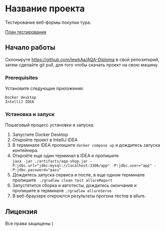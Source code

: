 # Название проекта

Тестирование веб-формы покупки тура.<br/>

[План тестирования](Docs/Plan.md)

## Начало работы

Склонируте  https://github.com/lewkAa/AQA-Diploma в свой репозиторий, <br/>
затем сделайте git pull, для того чтобы скачать проект на свою машину.

### Prerequisites
Установите следующие приложения:

```
Docker desktop
IntelliJ IDEA
```

### Установка и запуск

Пошаговый процесс установки и запуска:


1. Запустите Docker Desktop
2. Откройте проект в IntelliJ IDEA
3. В терминале IDEA пропишите ```docker compose up``` и дождитесь запуска контейнера.
4. Откройте еще один терминал в IDEA и пропишите <br/> 
```java -jar ./artifacts/aqa-shop.jar -P:jdbc.url="jdbc:mysql://localhost:3306/app" -P:jdbc.user="app" -P:jdbc.password="pass"```
5. Дождитесь запуска сервиса и после, в еще одном терминале пропишите ``` ./gradlew clean test allureReport```
6. Запустятится сборка и автотесты, дождитесь  окончания и пропишите в терминале ```./gradlew allureServe```
7. В веб-браузере откроются результаты прогона тестов в allure.



## Лицензия

Все права защищены )
